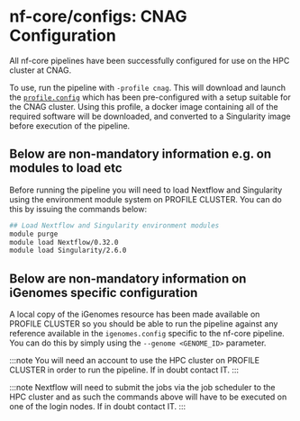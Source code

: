 # nf-core/configs: CNAG Configuration

All nf-core pipelines have been successfully configured for use on the HPC cluster at CNAG.

To use, run the pipeline with `-profile cnag`. This will download and launch the [`profile.config`](../conf/profile.config) which has been pre-configured with a setup suitable for the CNAG cluster. Using this profile, a docker image containing all of the required software will be downloaded, and converted to a Singularity image before execution of the pipeline.

## Below are non-mandatory information e.g. on modules to load etc

Before running the pipeline you will need to load Nextflow and Singularity using the environment module system on PROFILE CLUSTER. You can do this by issuing the commands below:

```bash
## Load Nextflow and Singularity environment modules
module purge
module load Nextflow/0.32.0
module load Singularity/2.6.0
```

## Below are non-mandatory information on iGenomes specific configuration

A local copy of the iGenomes resource has been made available on PROFILE CLUSTER so you should be able to run the pipeline against any reference available in the `igenomes.config` specific to the nf-core pipeline.
You can do this by simply using the `--genome <GENOME_ID>` parameter.

:::note
You will need an account to use the HPC cluster on PROFILE CLUSTER in order to run the pipeline. If in doubt contact IT.
:::

:::note
Nextflow will need to submit the jobs via the job scheduler to the HPC cluster and as such the commands above will have to be executed on one of the login nodes. If in doubt contact IT.
:::
